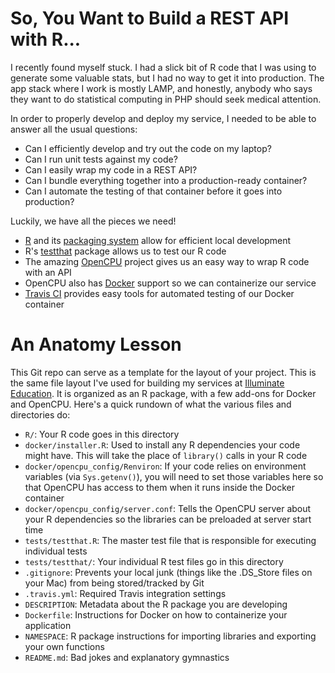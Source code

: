 # So, You Want to Build a REST API with R...

I recently found myself stuck. I had a slick bit of R code that I was using to generate some valuable stats,
but I had no way to get it into production. The app stack where I work is mostly LAMP, and honestly, anybody
who says they want to do statistical computing in PHP should seek medical attention.

In order to properly develop and deploy my service, I needed to be able to answer all the usual questions:

+ Can I efficiently develop and try out the code on my laptop?
+ Can I run unit tests against my code?
+ Can I easily wrap my code in a REST API?
+ Can I bundle everything together into a production-ready container?
+ Can I automate the testing of that container before it goes into production?

Luckily, we have all the pieces we need!

+ [R](https://www.r-project.org/) and its [packaging system](http://r-pkgs.had.co.nz/) allow for efficient local development
+ R's [testthat](http://r-pkgs.had.co.nz/tests.html) package allows us to test our R code
+ The amazing [OpenCPU](https://www.opencpu.org) project gives us an easy way to wrap R code with an API
+ OpenCPU also has [Docker](https://www.docker.com/) support so we can containerize our service
+ [Travis CI](https://travis-ci.com/) provides easy tools for automated testing of our Docker container



# An Anatomy Lesson

This Git repo can serve as a template for the layout of your project. This is the same file layout I've used for building my services at [Illuminate Education](https://www.illuminateed.com). It is organized as an R package, with a few add-ons for Docker and OpenCPU. Here's a quick rundown of what the various files and directories do:

* `R/`: Your R code goes in this directory
* `docker/installer.R`: Used to install any R dependencies your code might have. This will take the place of `library()` calls in your R code
* `docker/opencpu_config/Renviron`: If your code relies on environment variables (via `Sys.getenv()`), you will need to set those variables here so that OpenCPU has access to them when it runs inside the Docker container
* `docker/opencpu_config/server.conf`: Tells the OpenCPU server about your R dependencies so the libraries can be preloaded at server start time
* `tests/testthat.R`: The master test file that is responsible for executing individual tests
* `tests/testthat/`: Your individual R test files go in this directory
* `.gitignore`: Prevents your local junk (things like the .DS_Store files on your Mac) from being stored/tracked by Git
* `.travis.yml`: Required Travis integration settings
* `DESCRIPTION`: Metadata about the R package you are developing
* `Dockerfile`: Instructions for Docker on how to containerize your application
* `NAMESPACE`: R package instructions for importing libraries and exporting your own functions
* `README.md`: Bad jokes and explanatory gymnastics


